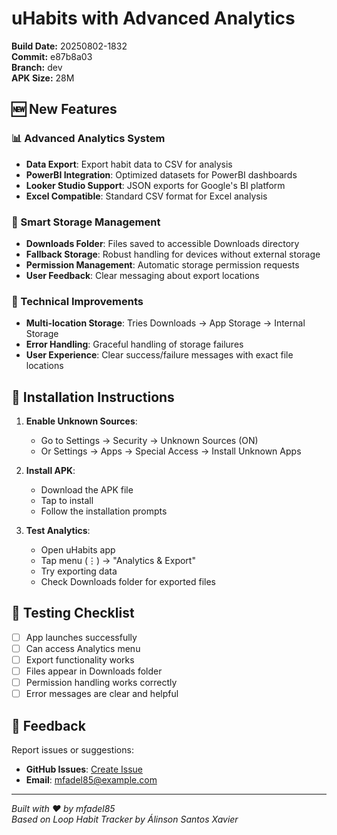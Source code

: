 # uHabits with Advanced Analytics

**Build Date:** 20250802-1832  
**Commit:** e87b8a03  
**Branch:** dev  
**APK Size:** 28M

## 🆕 New Features

### 📊 Advanced Analytics System
- **Data Export**: Export habit data to CSV for analysis
- **PowerBI Integration**: Optimized datasets for PowerBI dashboards
- **Looker Studio Support**: JSON exports for Google's BI platform
- **Excel Compatible**: Standard CSV format for Excel analysis

### 📁 Smart Storage Management
- **Downloads Folder**: Files saved to accessible Downloads directory
- **Fallback Storage**: Robust handling for devices without external storage
- **Permission Management**: Automatic storage permission requests
- **User Feedback**: Clear messaging about export locations

### 🔧 Technical Improvements
- **Multi-location Storage**: Tries Downloads → App Storage → Internal Storage
- **Error Handling**: Graceful handling of storage failures
- **User Experience**: Clear success/failure messages with exact file locations

## 📱 Installation Instructions

1. **Enable Unknown Sources**: 
   - Go to Settings → Security → Unknown Sources (ON)
   - Or Settings → Apps → Special Access → Install Unknown Apps

2. **Install APK**:
   - Download the APK file
   - Tap to install
   - Follow the installation prompts

3. **Test Analytics**:
   - Open uHabits app
   - Tap menu (⋮) → "Analytics & Export"
   - Try exporting data
   - Check Downloads folder for exported files

## 🧪 Testing Checklist

- [ ] App launches successfully
- [ ] Can access Analytics menu
- [ ] Export functionality works
- [ ] Files appear in Downloads folder
- [ ] Permission handling works correctly
- [ ] Error messages are clear and helpful

## 📧 Feedback

Report issues or suggestions:
- **GitHub Issues**: [Create Issue](https://github.com/mfadel85/uhabits/issues)
- **Email**: mfadel85@example.com

---
*Built with ❤️ by mfadel85*  
*Based on Loop Habit Tracker by Álinson Santos Xavier*
